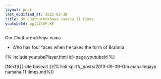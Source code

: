 ```yaml
---
layout: post
last_modified_at: 2021-03-30
title: Om Chathurmukhaya namaha 11 times
youtubeId: apjJZtGP-KE
---
```

 
 
Om Chathurmukhaya nama 
 
 -  Who has four faces when he takes the form of Brahma 
 
  
 
  
 
 
 
 
 
 


{% include youtubePlayer.html id=page.youtubeId %}
 
[Next]({{ site.baseurl }}{% link  split1/_posts/2013-09-09-Om mahalingaya namaha 11 times.md%})
 
